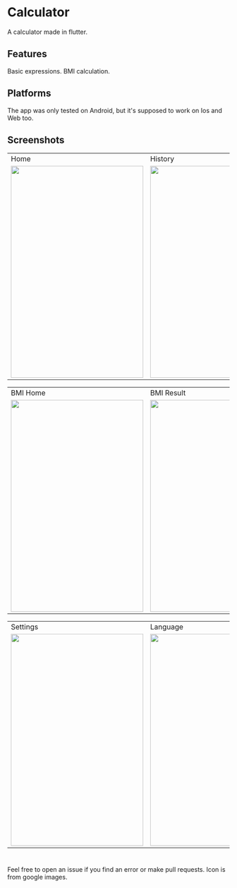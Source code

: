 # Calculator

A calculator made in flutter.

## Features

Basic expressions.
BMI calculation.

## Platforms

The app was only tested on Android, but it's supposed to work on Ios and Web too.

## Screenshots

<table>
  <tr>
    <td>Home</td>
     <td>History</td>
     <td>Special</td>
  </tr>
  <tr>
    <td><img src="screenshots/home.png" width=300 height=480></td>
    <td><img src="screenshots/history.png" width=300 height=480></td>
    <td><img src="screenshots/special.png" width=300 height=480></td>
  </tr>
</table>
<table>
  <tr>
    <td>BMI Home</td>
    <td>BMI Result</td>
  </tr>
  <tr>
    <td><img src="screenshots/bmi_home.png" width=300 height=480></td>
    <td><img src="screenshots/bmi_info.png" width=300 height=480></td>
  </tr>
</table>
<table>
  <tr>
    <td>Settings</td>
    <td>Language</td>
    <td>Theme</td>
  </tr>
  <tr>
    <td><img src="screenshots/settings.png" width=300 height=480></td>
    <td><img src="screenshots/language.png" width=300 height=480></td>
    <td><img src="screenshots/theme.png" width=300 height=480></td>
  </tr>
</table>

#

Feel free to open an issue if you find an error or make pull requests.
Icon is from google images.